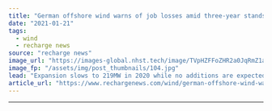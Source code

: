 ```yaml
---
title: "German offshore wind warns of job losses amid three-year standstill"
date: "2021-01-21"
tags: 
  - wind
  - recharge news
source: "recharge news"
image_url: "https://images-global.nhst.tech/image/TVpHZFFoZHR2a0JqRmZ1aW5mbEx1U1pPYWhtMkVhSjlreWpuUHgyQnIwYz0=/nhst/binary/ca1d63819865d4d61b80a918d7eb4f7f"
image_fp: "/assets/img/post_thumbnails/104.jpg"
lead: "Expansion slows to 219MW in 2020 while no additions are expected in the country’s part of the North and Baltic Sea this year"
article_url: "https://www.rechargenews.com/wind/german-offshore-wind-warns-of-job-losses-amid-three-year-standstill/2-1-949147"
---
```


---
